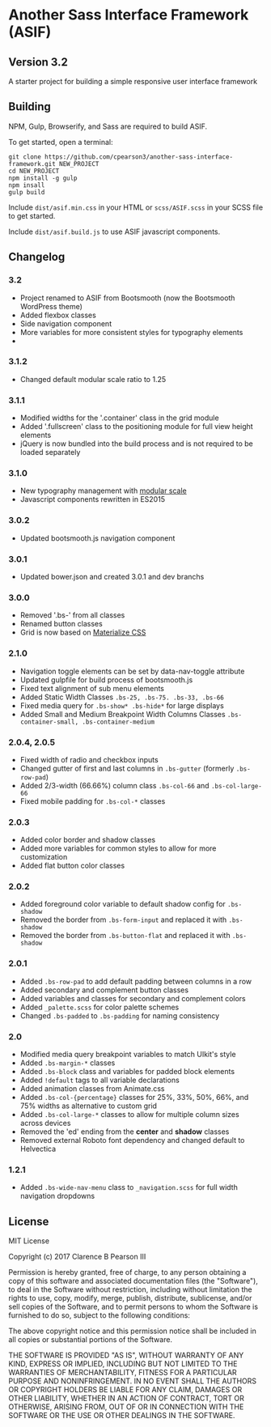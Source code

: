 # Another Sass Interface Framework (ASIF)
## Version 3.2

A starter project for building a simple responsive user interface framework

## Building

NPM, Gulp, Browserify, and Sass are required to build ASIF.

To get started, open a terminal:

    git clone https://github.com/cpearson3/another-sass-interface-framework.git NEW_PROJECT
    cd NEW_PROJECT
    npm install -g gulp
    npm insall
    gulp build

Include `dist/asif.min.css` in your HTML or `scss/ASIF.scss` in your SCSS file to get started.

Include `dist/asif.build.js` to use ASIF javascript components.

## Changelog

### 3.2

- Project renamed to ASIF from Bootsmooth (now the Bootsmooth WordPress theme)
- Added flexbox classes
- Side navigation component
- More variables for more consistent styles for typography elements
-

### 3.1.2
- Changed default modular scale ratio to 1.25

### 3.1.1
- Modified widths for the '.container' class in the grid module
- Added '.fullscreen' class to the positioning module for full view height elements
- jQuery is now bundled into the build process and is not required to be loaded separately

### 3.1.0
- New typography management with [modular scale](http://modularscale.com)
- Javascript components rewritten in ES2015

### 3.0.2
- Updated bootsmooth.js navigation component

### 3.0.1
- Updated bower.json and created 3.0.1 and dev branchs

### 3.0.0
- Removed '.bs-' from all classes
- Renamed button classes
- Grid is now based on [Materialize CSS](http://materializecss.com/grid.html)

### 2.1.0
- Navigation toggle elements can be set by data-nav-toggle attribute
- Updated gulpfile for build process of bootsmooth.js
- Fixed text alignment of sub menu elements 
- Added Static Width Classes `.bs-25, .bs-75. .bs-33, .bs-66`
- Fixed media query for `.bs-show* .bs-hide*` for large displays
- Added Small and Medium Breakpoint Width Columns Classes `.bs-container-small, .bs-container-medium` 

### 2.0.4, 2.0.5
- Fixed width of radio and checkbox inputs
- Changed gutter of first and last columns in `.bs-gutter` (formerly `.bs-row-pad`)
- Added 2/3-width (66.66%) column class `.bs-col-66` and `.bs-col-large-66`
- Fixed mobile padding for `.bs-col-*` classes

### 2.0.3
- Added color border and shadow classes
- Added more variables for common styles to allow for more customization
- Added flat button color classes

### 2.0.2
- Added foreground color variable to default shadow config for `.bs-shadow`
- Removed the border from `.bs-form-input` and replaced it with `.bs-shadow`
- Removed the border from `.bs-button-flat` and replaced it with `.bs-shadow`

### 2.0.1

- Added `.bs-row-pad` to add default padding between columns in a row
- Added secondary and complement button classes
- Added variables and classes for secondary and complement colors
- Added `_palette.scss` for color palette schemes 
- Changed `.bs-padded` to `.bs-padding` for naming consistency

### 2.0

- Modified media query breakpoint variables to match UIkit's style
- Added `.bs-margin-*` classes 
- Added `.bs-block` class and variables for padded block elements
- Added `!default` tags to all variable declarations
- Added animation classes from Animate.css
- Added `.bs-col-{percentage}` classes for 25%, 33%, 50%, 66%, and 75% widths as alternative to custom grid
- Added `.bs-col-large-*` classes to allow for multiple column sizes across devices
- Removed the 'ed' ending from the **center** and **shadow** classes
- Removed external Roboto font dependency and changed default to Helvectica


### 1.2.1

- Added `.bs-wide-nav-menu` class to `_navigation.scss` for full width navigation dropdowns

## License

MIT License

Copyright (c) 2017 Clarence B Pearson III

Permission is hereby granted, free of charge, to any person obtaining a copy
of this software and associated documentation files (the "Software"), to deal
in the Software without restriction, including without limitation the rights
to use, copy, modify, merge, publish, distribute, sublicense, and/or sell
copies of the Software, and to permit persons to whom the Software is
furnished to do so, subject to the following conditions:

The above copyright notice and this permission notice shall be included in all
copies or substantial portions of the Software.

THE SOFTWARE IS PROVIDED "AS IS", WITHOUT WARRANTY OF ANY KIND, EXPRESS OR
IMPLIED, INCLUDING BUT NOT LIMITED TO THE WARRANTIES OF MERCHANTABILITY,
FITNESS FOR A PARTICULAR PURPOSE AND NONINFRINGEMENT. IN NO EVENT SHALL THE
AUTHORS OR COPYRIGHT HOLDERS BE LIABLE FOR ANY CLAIM, DAMAGES OR OTHER
LIABILITY, WHETHER IN AN ACTION OF CONTRACT, TORT OR OTHERWISE, ARISING FROM,
OUT OF OR IN CONNECTION WITH THE SOFTWARE OR THE USE OR OTHER DEALINGS IN THE
SOFTWARE.

